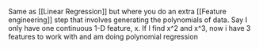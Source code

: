 Same as [[Linear Regression]] but where you do an extra [[Feature engineering]] step that involves generating the polynomials of data. Say I only have one continuous 1-D feature, x. If I find x^2 and x^3, now i have 3 features to work with and am doing polynomial regression

